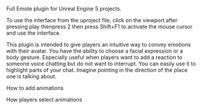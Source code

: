 Full Emote plugin for Unreal Engine 5 projects. 

To use the interface from the uproject file, click on the viewport after pressing play thenpress 2 then press Shift+F1 to activate the mouse cursor and use the interface.

This plugin is intended to give players an intuitive way to convey emotions with their avatar.
You have the ability to choose a facial expression or a body gesture.
Especially useful when players want to add a reaction to someone voice chatting but do not want to interrupt.
You can easily use it to highlight parts of your chat. Imagine pointing in the direction of the place one is talking about.


How to add animations

How players select animations
